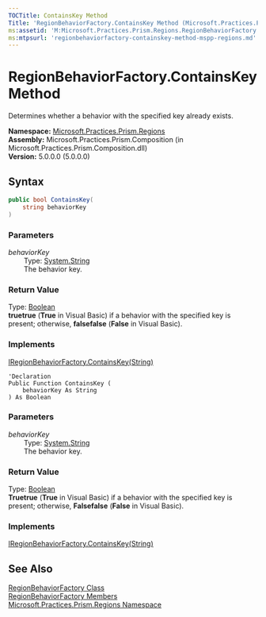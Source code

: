 ```yaml
---
TOCTitle: ContainsKey Method
Title: 'RegionBehaviorFactory.ContainsKey Method (Microsoft.Practices.Prism.Regions)'
ms:assetid: 'M:Microsoft.Practices.Prism.Regions.RegionBehaviorFactory.ContainsKey(System.String)'
ms:mtpsurl: 'regionbehaviorfactory-containskey-method-mspp-regions.md'
---
```



# RegionBehaviorFactory.ContainsKey Method

Determines whether a behavior with the specified key already exists.

**Namespace:** [Microsoft.Practices.Prism.Regions](/patterns-practices/reference/mspp-regions-namespace)  
**Assembly:** Microsoft.Practices.Prism.Composition (in Microsoft.Practices.Prism.Composition.dll)  
**Version:** 5.0.0.0 (5.0.0.0)

## Syntax

```C#
public bool ContainsKey(
	string behaviorKey
)
```

### Parameters

*behaviorKey*  
&nbsp;&nbsp;&nbsp;&nbsp;&nbsp;&nbsp;&nbsp;&nbsp;Type: [System.String](http://msdn.microsoft.com/en-us/library/s1wwdcbf)  
&nbsp;&nbsp;&nbsp;&nbsp;&nbsp;&nbsp;&nbsp;&nbsp;The behavior key.

### Return Value  
Type: [Boolean](http://msdn.microsoft.com/en-us/library/a28wyd50)  
**truetrue** (**True** in Visual Basic) if a behavior with the specified key is present; otherwise, **falsefalse** (**False** in Visual Basic).  
### Implements  
[IRegionBehaviorFactory.ContainsKey(String)](/patterns-practices/reference/iregionbehaviorfactory-containskey-method-mspp-regions)

```VB
'Declaration
Public Function ContainsKey ( 
	behaviorKey As String
) As Boolean
```

### Parameters

*behaviorKey*  
&nbsp;&nbsp;&nbsp;&nbsp;&nbsp;&nbsp;&nbsp;&nbsp;Type: [System.String](http://msdn.microsoft.com/en-us/library/s1wwdcbf)  
&nbsp;&nbsp;&nbsp;&nbsp;&nbsp;&nbsp;&nbsp;&nbsp;The behavior key.

### Return Value  
Type: [Boolean](http://msdn.microsoft.com/en-us/library/a28wyd50)  
**Truetrue** (**True** in Visual Basic) if a behavior with the specified key is present; otherwise, **Falsefalse** (**False** in Visual Basic).  
### Implements  
[IRegionBehaviorFactory.ContainsKey(String)](/patterns-practices/reference/iregionbehaviorfactory-containskey-method-mspp-regions)

## See Also

[RegionBehaviorFactory Class](/patterns-practices/reference/regionbehaviorfactory-class-mspp-regions)  
[RegionBehaviorFactory Members](/patterns-practices/reference/regionbehaviorfactory-members-mspp-regions)  
[Microsoft.Practices.Prism.Regions Namespace](/patterns-practices/reference/mspp-regions-namespace)  